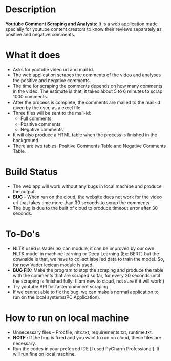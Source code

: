 # Description
**Youtube Comment Scraping and Analysis:**  It is a web application made specially for youtube content creators to know their reviews separately as positive and negative comments.

# What it does
- Asks for youtube video url and mail id.
- The web application scrapes the comments of the video and analyses the positive and negative comments.
- The time for scraping the comments depends on how many comments in the video. The estimate is that, it takes about 5 to 6 minutes to scrap 1000 comments.
- After the process is complete, the comments are mailed to the mail-id given by the user, as a excel file.
- Three files will be sent to the mail-id:
  - Full comments
  - Positive comments
  - Negative comments
- It will also produce a HTML table when the process is finished in the background.
- There are two tables: Positive Comments Table and Negative Comments Table.

# Build Status
- The web app will work without any bugs in local machine and produce the output.
- **BUG** - When run on the cloud, the website does not work for the video url that takes time more than 30 seconds to scrap the comments.
- The bug is due to the built of cloud to produce timeout error after 30 seconds.

# To-Do's
- NLTK used is Vader lexican module, it can be improved by our own NLTK model in machine learning or Deep Learning (Ex: BERT) but the downside is that, we have to collect labelled data to train the model. So, for now Vader lexican module is used.
- **BUG FIX:** Make the program to stop the scraping and produce the table with the comments that are scraped so far, for every 20 seconds until the scraping is finished fully. (I am new to cloud, not sure if it will work.)
- Try youtube API for faster comment scraping.
- If we cannot able to fix the bug, we can make a normal application to run on the local systems(PC Application).

# How to run on local machine
- Unnecessary files – Procfile, nltx.txt, requirements.txt, runtime.txt.
- **NOTE :** If the bug is fixed and you want to run on cloud, these files are necessary.
- Run the codes in your preferred IDE [I used PyCharm Professional]. It will run fine on local machine.
